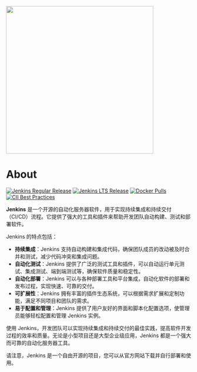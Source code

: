 <a href="https://jenkins.io">
  <picture>
    <source width="400" media="(prefers-color-scheme: dark)" srcset="https://www.jenkins.io/images/jenkins-logo-title-dark.svg">
    <img width="400" src="https://www.jenkins.io/images/jenkins-logo-title.svg">
  </picture>
</a>

# About

[![Jenkins Regular Release](https://img.shields.io/endpoint?url=https%3A%2F%2Fwww.jenkins.io%2Fchangelog%2Fbadge.json)](https://www.jenkins.io/changelog)
[![Jenkins LTS Release](https://img.shields.io/endpoint?url=https%3A%2F%2Fwww.jenkins.io%2Fchangelog-stable%2Fbadge.json)](https://www.jenkins.io/changelog-stable)
[![Docker Pulls](https://img.shields.io/docker/pulls/jenkins/jenkins.svg)](https://hub.docker.com/r/jenkins/jenkins/)
[![CII Best Practices](https://bestpractices.coreinfrastructure.org/projects/3538/badge)](https://bestpractices.coreinfrastructure.org/projects/3538)


**Jenkins** 是一个开源的自动化服务器软件，用于实现持续集成和持续交付（CI/CD）流程。它提供了强大的工具和插件来帮助开发团队自动构建、测试和部署软件。

Jenkins 的特点包括：

- **持续集成**：Jenkins 支持自动构建和集成代码，确保团队成员的改动被及时合并和测试，减少代码冲突和集成问题。
- **自动化测试**：Jenkins 提供了广泛的测试工具和插件，可以自动运行单元测试、集成测试、端到端测试等，确保软件质量和稳定性。
- **自动化部署**：Jenkins 可以与各种部署工具和平台集成，自动化软件的部署和发布过程，实现快速、可靠的交付。
- **可扩展性**：Jenkins 拥有丰富的插件生态系统，可以根据需求扩展和定制功能，满足不同项目和团队的需求。
- **易于配置和管理**：Jenkins 提供了用户友好的界面和脚本化配置选项，使管理员能够轻松配置和管理 Jenkins 实例。

使用 Jenkins，开发团队可以实现持续集成和持续交付的最佳实践，提高软件开发过程的效率和质量。无论是小型项目还是大型企业级应用，Jenkins 都是一个强大而可靠的自动化服务器工具。

请注意，Jenkins 是一个自由开源的项目，您可以从官方网站下载并自行部署和使用。
